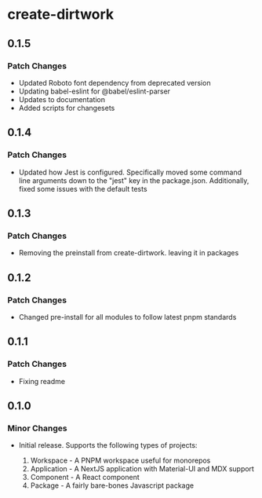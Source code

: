 # create-dirtwork

## 0.1.5

### Patch Changes

- Updated Roboto font dependency from deprecated version
- Updating babel-eslint for @babel/eslint-parser
- Updates to documentation
- Added scripts for changesets

## 0.1.4

### Patch Changes

- Updated how Jest is configured. Specifically moved some command line arguments down to the "jest" key in the package.json. Additionally, fixed some issues with the default tests

## 0.1.3

### Patch Changes

- Removing the preinstall from create-dirtwork. leaving it in packages

## 0.1.2

### Patch Changes

- Changed pre-install for all modules to follow latest pnpm standards

## 0.1.1

### Patch Changes

- Fixing readme

## 0.1.0

### Minor Changes

- Initial release. Supports the following types of projects:

  1. Workspace - A PNPM workspace useful for monorepos
  1. Application - A NextJS application with Material-UI and MDX support
  1. Component - A React component
  1. Package - A fairly bare-bones Javascript package
